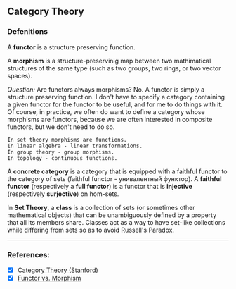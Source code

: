 ## **Category Theory**

### **Defenitions**

A **functor** is a structure preserving function.

A **morphism** is a structure-preservinig map between two mathimatical structures of the same type (such as two groups, two rings, or two vector spaces).

*Question:* Are functors always morphisms? No. A functor is simply a structure preserving function. I don't have to specify a category containing a given functor for the functor to be useful, and for me to do things with it. Of course, in practice, we often do want to define a category whose morphisms are functors, because we are often interested in composite functors, but we don't need to do so.

```
In set theory morphisms are functions.
In linear algebra - linear transformations.
In group theory - group morphisms.
In topology - continuous functions.
```

A **concrete category** is a category that is equipped with a faithful functor to the category of sets (faithful functor - унивалентный функтор). A **faithful functor** (respectively a **full functor**) is a functor that is **injective** (respectively **surjective**) on hom-sets. <br />

In **Set Theory**, a **class** is a collection of sets (or sometimes other mathematical objects) that can be unambiguously defined by a property that all its members share. Classes act as a way to have set-like collections while differing from sets so as to avoid Russell's Paradox.


---
### **References:**
- [x] [Category Theory (Stanford)](http://web.stanford.edu/~truax/notes/Category_Theory.pdf)
- [x] [Functor vs. Morphism](https://math.stackexchange.com/questions/3813488/what-is-the-distinction-between-morphism-and-functor-really#3813608)
